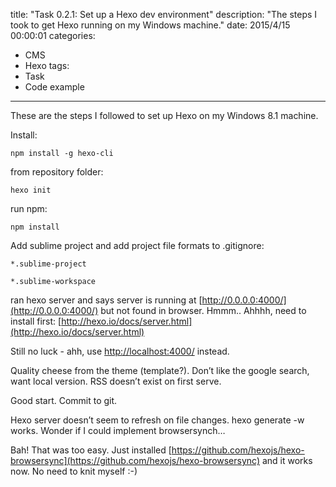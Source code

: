 title: "Task 0.2.1: Set up a Hexo dev environment"
description: "The steps I took to get Hexo running on my Windows machine."
date: 2015/4/15 00:00:01
categories:
- CMS
- Hexo
tags:
- Task
- Code example
---

These are the steps I followed to set up Hexo on my Windows 8.1 machine.

<!-- more -->

Install:

    npm install -g hexo-cli

from repository folder:

    hexo init

run npm:

    npm install

Add sublime project and add project file formats to .gitignore:

    *.sublime-project

    *.sublime-workspace

ran hexo server and says server is running at [http://0.0.0.0:4000/](http://0.0.0.0:4000/) but not found in browser. Hmmm.. Ahhhh, need to install first: [http://hexo.io/docs/server.html](http://hexo.io/docs/server.html) 

Still no luck - ahh, use [http://localhost:4000/](http://localhost:4000/) instead.

Quality cheese from the theme (template?). Don’t like the google search, want local version. RSS doesn’t exist on first serve.

Good start. Commit to git.

Hexo server doesn’t seem to refresh on file changes. hexo generate -w works. Wonder if I could implement browsersynch…

Bah! That was too easy. Just installed [https://github.com/hexojs/hexo-browsersync](https://github.com/hexojs/hexo-browsersync) and it works now. No need to knit myself :-)